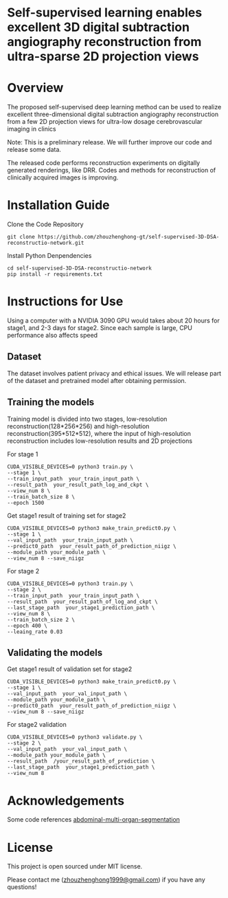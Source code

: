 # Self-supervised learning enables excellent 3D digital subtraction angiography reconstruction from ultra-sparse 2D projection views

# Overview

The proposed self-supervised deep learning method can be used to realize excellent three-dimensional digital subtraction angiography reconstruction from a few 2D projection views for ultra-low dosage cerebrovascular imaging in clinics

Note: This is a preliminary release. We will further improve our code and release some data.

The released code performs reconstruction experiments on digitally generated renderings, like DRR. Codes and methods for reconstruction of clinically acquired images is improving.


# Installation Guide
Clone the Code Repository
```
git clone https://github.com/zhouzhenghong-gt/self-supervised-3D-DSA-reconstructio-network.git
```
Install Python Denpendencies
```
cd self-supervised-3D-DSA-reconstructio-network
pip install -r requirements.txt
```

# Instructions for Use
Using a computer with a NVIDIA 3090 GPU would takes about 20 hours for stage1, and 2-3 days for stage2. Since each sample is large, CPU performance also affects speed
## Dataset
The dataset involves patient privacy and ethical issues. We will release part of the dataset and pretrained model after obtaining permission. 

## Training the models
Training model is divided into two stages, low-resolution reconstruction(128\*256\*256) and high-resolution reconstruction(395\*512\*512), where the input of high-resolution reconstruction includes low-resolution results and 2D projections

For stage 1
```
CUDA_VISIBLE_DEVICES=0 python3 train.py \
--stage 1 \
--train_input_path  your_train_input_path \
--result_path  your_result_path_log_and_ckpt \
--view_num 8 \
--train_batch_size 8 \
--epoch 1500
```

Get stage1 result of training set for stage2
```
CUDA_VISIBLE_DEVICES=0 python3 make_train_predict0.py \
--stage 1 \
--val_input_path  your_train_input_path \
--predict0_path  your_result_path_of_prediction_niigz \
--module_path your_module_path \
--view_num 8 --save_niigz
```

For stage 2
```
CUDA_VISIBLE_DEVICES=0 python3 train.py \
--stage 2 \
--train_input_path  your_train_input_path \
--result_path  your_result_path_of_log_and_ckpt \
--last_stage_path  your_stage1_prediction_path \
--view_num 8 \
--train_batch_size 2 \
--epoch 400 \
--leaing_rate 0.03
```

## Validating the models
Get stage1 result of validation set for stage2
```
CUDA_VISIBLE_DEVICES=0 python3 make_train_predict0.py \
--stage 1 \
--val_input_path  your_val_input_path \
--module_path your_module_path \
--predict0_path  your_result_path_of_prediction_niigz \
--view_num 8 --save_niigz
```

For stage2 validation
```
CUDA_VISIBLE_DEVICES=0 python3 validate.py \
--stage 2 \
--val_input_path  your_val_input_path \
--module_path your_module_path \
--result_path  /your_result_path_of_prediction \
--last_stage_path  your_stage1_prediction_path \
--view_num 8 
```

# Acknowledgements
Some code references [abdominal-multi-organ-segmentation](https://github.com/assassint2017/abdominal-multi-organ-segmentation)

# License
This project is open sourced under MIT license.

Please contact me (zhouzhenghong1999@gmail.com) if you have any questions!
